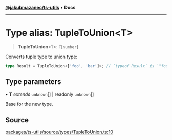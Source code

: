 [**@jakubmazanec/ts-utils**](../README.md) • **Docs**

---

# Type alias: TupleToUnion\<T\>

> **TupleToUnion**\<`T`\>: `T`\[`number`\]

Converts tuple type to union type:

```TypeScript
type Result = TupleToUnion<['foo', 'bar']>; // `typeof Result` is `"foo" | "bar"`
```

## Type parameters

• **T** _extends_ `unknown`[] \| readonly `unknown`[]

Base for the new type.

## Source

[packages/ts-utils/source/types/TupleToUnion.ts:10](https://github.com/jakubmazanec/js-tools/blob/45932621a19c677851f8bf60e4a28d217617972b/packages/ts-utils/source/types/TupleToUnion.ts#L10)
